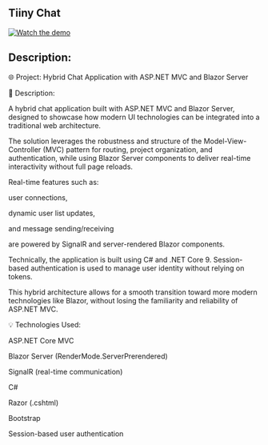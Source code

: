 ## Tiiny Chat

[![Watch the demo](https://img.youtube.com/vi/uwmmSjTaWt0/0.jpg)](https://www.youtube.com/watch?v=uwmmSjTaWt0)

## Description:

🌐 Project: Hybrid Chat Application with ASP.NET MVC and Blazor Server

📘 Description:

A hybrid chat application built with ASP.NET MVC and Blazor Server, designed to showcase how modern UI technologies can be integrated into a traditional web architecture.

The solution leverages the robustness and structure of the Model-View-Controller (MVC) pattern for routing, project organization, and authentication, while using Blazor Server components to deliver real-time interactivity without full page reloads.

Real-time features such as:

user connections,

dynamic user list updates,

and message sending/receiving

are powered by SignalR and server-rendered Blazor components.

Technically, the application is built using C# and .NET Core 9. Session-based authentication is used to manage user identity without relying on tokens.

This hybrid architecture allows for a smooth transition toward more modern technologies like Blazor, without losing the familiarity and reliability of ASP.NET MVC.

💡 Technologies Used:

ASP.NET Core MVC

Blazor Server (RenderMode.ServerPrerendered)

SignalR (real-time communication)

C#

Razor (.cshtml)

Bootstrap 

Session-based user authentication






